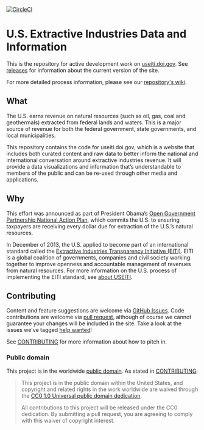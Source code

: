 [![CircleCI](https://circleci.com/gh/18F/doi-extractives-data/tree/dev.svg?style=svg)](https://circleci.com/gh/18F/doi-extractives-data/tree/dev)

# U.S. Extractive Industries Data and Information

This is the repository for active development work on [useiti.doi.gov](https://useiti.doi.gov). See [releases](https://github.com/18F/doi-extractives-data/releases) for information about the current version of the site.

For more detailed process information, please see our [repository's wiki](https://github.com/18F/doi-extractives-data/wiki).

## What

The U.S. earns revenue on natural resources (such as oil, gas, coal and geothermals) extracted from federal lands and waters. This is a major source of revenue for both the federal government, state governments, and local municipalities.

This repository contains the code for useiti.doi.gov, which is a website that includes both curated content and raw data to better inform the national and international conversation around extractive industries revenue. It will provide a data visualizations and information that’s  understandable to members of the public and can be re-used through other media and applications.

## Why

This effort was announced as part of President Obama’s [Open Government Partnership National Action Plan](https://obamawhitehouse.archives.gov/blog/2013/12/06/united-states-releases-its-second-open-government-national-action-plan), which commits the U.S. to ensuring taxpayers are receiving every dollar due for extraction of the U.S.’s natural resources.

In December of 2013, the U.S. applied to become part of an international standard called the [Extractive Industries Transparency Initiative (EITI)](http://www.eiti.org/). EITI is a global coalition of governments, companies and civil society working together to improve openness and accountable management of revenues from natural resources. For more information on the U.S. process of implementing the EITI standard, see [about USEITI](https://useiti.doi.gov/about/).

## Contributing
Content and feature suggestions are welcome via [GitHub Issues](https://github.com/18F/doi-extractives-data/issues). Code contributions are welcome via [pull request](https://help.github.com/articles/using-pull-requests/), although of course we cannot guarantee your changes will be included in the site. Take a look at the issues we've tagged [help wanted](https://github.com/18F/doi-extractives-data/issues?q=is%3Aopen+is%3Aissue+label%3A%22help+wanted%22)!

See [CONTRIBUTING](CONTRIBUTING.md) for more information about how to pitch in.

### Public domain

This project is in the worldwide [public domain](LICENSE.md). As stated in [CONTRIBUTING](CONTRIBUTING.md):

> This project is in the public domain within the United States, and copyright and related rights in the work worldwide are waived through the [CC0 1.0 Universal public domain dedication](https://creativecommons.org/publicdomain/zero/1.0/).
>
> All contributions to this project will be released under the CC0 dedication. By submitting a pull request, you are agreeing to comply with this waiver of copyright interest.

[Ruby]: https://www.ruby-lang.org/en/
[Jekyll]: http://jekyllrb.com/
[Node]: https://nodejs.org/en/
